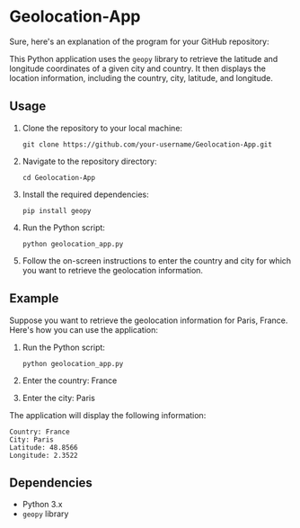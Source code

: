 # Geolocation-App
Sure, here's an explanation of the program for your GitHub repository:

This Python application uses the `geopy` library to retrieve the latitude and longitude coordinates of a given city and country. It then displays the location information, including the country, city, latitude, and longitude.

## Usage

1. Clone the repository to your local machine:
   ```
   git clone https://github.com/your-username/Geolocation-App.git
   ```

2. Navigate to the repository directory:
   ```
   cd Geolocation-App
   ```

3. Install the required dependencies:
   ```
   pip install geopy
   ```

4. Run the Python script:
   ```
   python geolocation_app.py
   ```

5. Follow the on-screen instructions to enter the country and city for which you want to retrieve the geolocation information.

## Example

Suppose you want to retrieve the geolocation information for Paris, France. Here's how you can use the application:

1. Run the Python script:
   ```
   python geolocation_app.py
   ```

2. Enter the country: France
3. Enter the city: Paris

The application will display the following information:
```
Country: France
City: Paris
Latitude: 48.8566
Longitude: 2.3522
```

## Dependencies

- Python 3.x
- `geopy` library
